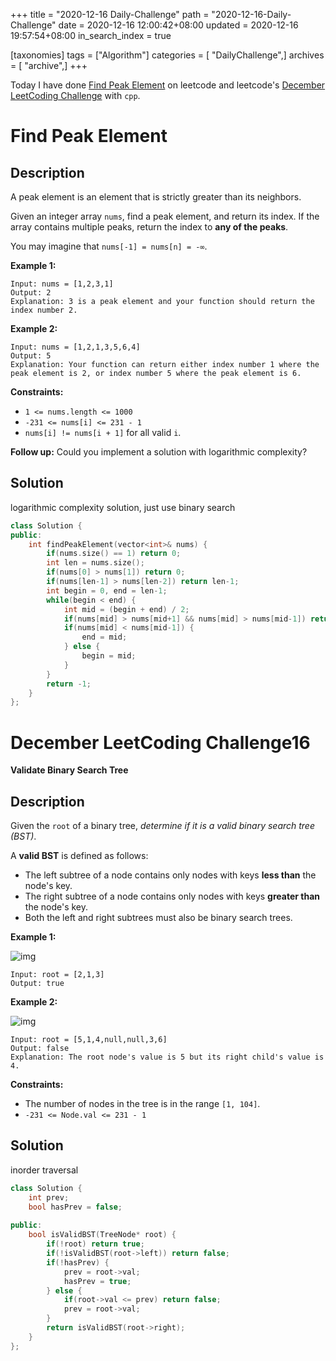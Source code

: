 +++
title = "2020-12-16 Daily-Challenge"
path = "2020-12-16-Daily-Challenge"
date = 2020-12-16 12:00:42+08:00
updated = 2020-12-16 19:57:54+08:00
in_search_index = true

[taxonomies]
tags = ["Algorithm"]
categories = [ "DailyChallenge",]
archives = [ "archive",]
+++

Today I have done [Find Peak Element](https://leetcode.com/problems/find-peak-element/) on leetcode and leetcode's [December LeetCoding Challenge](https://leetcode.com/explore/challenge/card/december-leetcoding-challenge/571/week-3-december-15th-december-21st/3568/) with `cpp`.

<!-- more -->

# Find Peak Element

## Description

A peak element is an element that is strictly greater than its neighbors.

Given an integer array `nums`, find a peak element, and return its index. If the array contains multiple peaks, return the index to **any of the peaks**.

You may imagine that `nums[-1] = nums[n] = -∞`.

**Example 1:**

```
Input: nums = [1,2,3,1]
Output: 2
Explanation: 3 is a peak element and your function should return the index number 2.
```

**Example 2:**

```
Input: nums = [1,2,1,3,5,6,4]
Output: 5
Explanation: Your function can return either index number 1 where the peak element is 2, or index number 5 where the peak element is 6.
```

**Constraints:**

- `1 <= nums.length <= 1000`
- `-231 <= nums[i] <= 231 - 1`
- `nums[i] != nums[i + 1]` for all valid `i`.

**Follow up:** Could you implement a solution with logarithmic complexity?

## Solution

logarithmic complexity solution, just use binary search

``` cpp
class Solution {
public:
    int findPeakElement(vector<int>& nums) {
        if(nums.size() == 1) return 0;
        int len = nums.size();
        if(nums[0] > nums[1]) return 0;
        if(nums[len-1] > nums[len-2]) return len-1;
        int begin = 0, end = len-1;
        while(begin < end) {
            int mid = (begin + end) / 2;
            if(nums[mid] > nums[mid+1] && nums[mid] > nums[mid-1]) return mid;
            if(nums[mid] < nums[mid-1]) {
                end = mid;
            } else {
                begin = mid;
            }
        }
        return -1;
    }
};
```

# December LeetCoding Challenge16

**Validate Binary Search Tree**

## Description

Given the `root` of a binary tree, *determine if it is a valid binary search tree (BST)*.

A **valid BST** is defined as follows:

- The left subtree of a node contains only nodes with keys **less than** the node's key.
- The right subtree of a node contains only nodes with keys **greater than** the node's key.
- Both the left and right subtrees must also be binary search trees.

**Example 1:**

![img](https://assets.leetcode.com/uploads/2020/12/01/tree1.jpg)

```
Input: root = [2,1,3]
Output: true
```

**Example 2:**

![img](https://assets.leetcode.com/uploads/2020/12/01/tree2.jpg)

```
Input: root = [5,1,4,null,null,3,6]
Output: false
Explanation: The root node's value is 5 but its right child's value is 4.
```

**Constraints:**

- The number of nodes in the tree is in the range `[1, 104]`.
- `-231 <= Node.val <= 231 - 1`

## Solution

inorder traversal

``` cpp
class Solution {
    int prev;
    bool hasPrev = false;
    
public:
    bool isValidBST(TreeNode* root) {
        if(!root) return true;
        if(!isValidBST(root->left)) return false;
        if(!hasPrev) {
            prev = root->val;
            hasPrev = true;
        } else {
            if(root->val <= prev) return false;
            prev = root->val;
        }
        return isValidBST(root->right);
    }
};
```